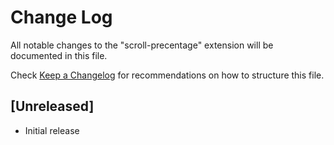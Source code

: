 # Change Log

All notable changes to the "scroll-precentage" extension will be documented in this file.

Check [Keep a Changelog](http://keepachangelog.com/) for recommendations on how to structure this file.

## [Unreleased]

- Initial release